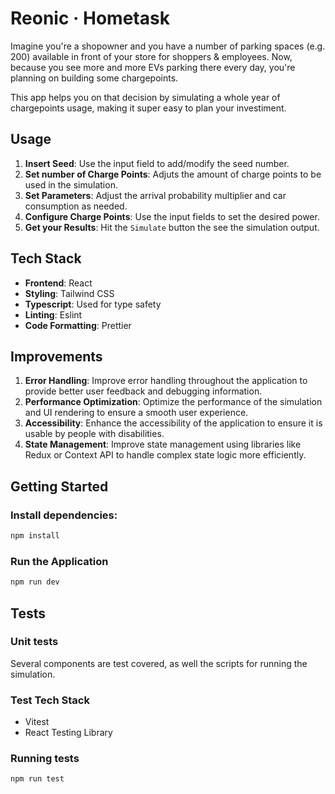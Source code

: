# Reonic · Hometask

Imagine you're a shopowner and you have a number of parking spaces (e.g. 200) available in front of your store for shoppers & employees.
Now, because you see more and more EVs parking there every day, you're planning on building some chargepoints.

This app helps you on that decision by simulating a whole year of chargepoints usage, making it super easy to plan your investiment.

## Usage

1. **Insert Seed**: Use the input field to add/modify the seed number.
2. **Set number of Charge Points**: Adjuts the amount of charge points to be used in the simulation.
3. **Set Parameters**: Adjust the arrival probability multiplier and car consumption as needed.
4. **Configure Charge Points**: Use the input fields to set the desired power.
5. **Get your Results**: Hit the `Simulate` button the see the simulation output.

## Tech Stack

- **Frontend**: React
- **Styling**: Tailwind CSS
- **Typescript**: Used for type safety
- **Linting**: Eslint
- **Code Formatting**: Prettier

## Improvements

1. **Error Handling**: Improve error handling throughout the application to provide better user feedback and debugging information.
2. **Performance Optimization**: Optimize the performance of the simulation and UI rendering to ensure a smooth user experience.
3. **Accessibility**: Enhance the accessibility of the application to ensure it is usable by people with disabilities.
4. **State Management**: Improve state management using libraries like Redux or Context API to handle complex state logic more efficiently.

## Getting Started

### Install dependencies:

```bash
npm install
```

### Run the Application

```bash
npm run dev
```

## Tests

### Unit tests

Several components are test covered, as well the scripts for running the simulation.

### Test Tech Stack

- Vitest
- React Testing Library

### Running tests

```bash
npm run test
```

